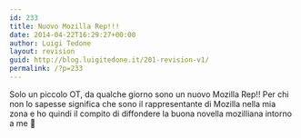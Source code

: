 ```yaml
---
id: 233
title: Nuovo Mozilla Rep!!!
date: 2014-04-22T16:29:27+00:00
author: Luigi Tedone
layout: revision
guid: http://blog.luigitedone.it/201-revision-v1/
permalink: /?p=233
---
```

Solo un piccolo OT, da qualche giorno sono un nuovo Mozilla Rep!! Per chi non lo sapesse significa che sono il rappresentante di Mozilla nella mia zona e ho quindi il compito di diffondere la buona novella mozilliana intorno a me 🙂